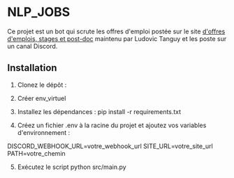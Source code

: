 # NLP_JOBS

Ce projet est un bot qui scrute les offres d'emploi postée sur le site [d'offres d'emplois, stages et post-doc](http://w3.erss.univ-tlse2.fr/membre/tanguy/offres.html) maintenu par Ludovic Tanguy et les poste sur un canal Discord.

## Installation

1. Clonez le dépôt :

2. Créer env_virtuel

3. Installez les dépendances :
pip install -r requirements.txt

4. Créez un fichier .env à la racine du projet et ajoutez vos variables d'environnement :

DISCORD_WEBHOOK_URL=votre_webhook_url
SITE_URL=votre_site_url
PATH=votre_chemin

5. Exécutez le script 
python src/main.py
